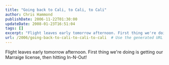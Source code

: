 ```yaml
---
title: "Going back to Cali, to Cali, to Cali"
author: Chris Hammond
publishDate: 2006-11-22T01:30:00
updateDate: 2008-01-23T16:51:04
tags: []
excerpt: "Flight leaves early tomorrow afternoon. First thing we're doing is getting our Marraige license, then hitting..."
url: /2006/going-back-to-cali-to-cali-to-cali  # Use the generated URL with year
---
```

<P>Flight leaves early tomorrow afternoon. First thing we're doing is getting our Marraige license, then hitting In-N-Out!</P>
